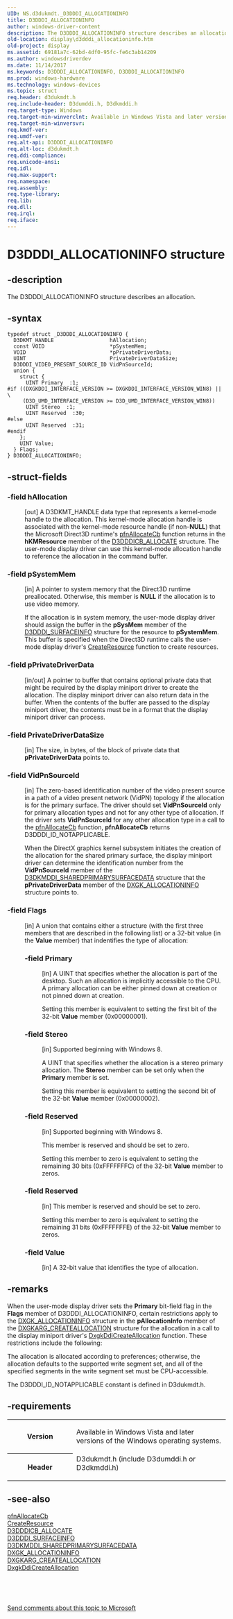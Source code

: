 ```yaml
---
UID: NS.d3dukmdt._D3DDDI_ALLOCATIONINFO
title: D3DDDI_ALLOCATIONINFO
author: windows-driver-content
description: The D3DDDI_ALLOCATIONINFO structure describes an allocation.
old-location: display\d3dddi_allocationinfo.htm
old-project: display
ms.assetid: 69181a7c-62bd-4df0-95fc-fe6c3ab14209
ms.author: windowsdriverdev
ms.date: 11/14/2017
ms.keywords: D3DDDI_ALLOCATIONINFO, D3DDDI_ALLOCATIONINFO
ms.prod: windows-hardware
ms.technology: windows-devices
ms.topic: struct
req.header: d3dukmdt.h
req.include-header: D3dumddi.h, D3dkmddi.h
req.target-type: Windows
req.target-min-winverclnt: Available in Windows Vista and later versions of the Windows operating systems.
req.target-min-winversvr: 
req.kmdf-ver: 
req.umdf-ver: 
req.alt-api: D3DDDI_ALLOCATIONINFO
req.alt-loc: d3dukmdt.h
req.ddi-compliance: 
req.unicode-ansi: 
req.idl: 
req.max-support: 
req.namespace: 
req.assembly: 
req.type-library: 
req.lib: 
req.dll: 
req.irql: 
req.iface: 
---
```


# D3DDDI_ALLOCATIONINFO structure



## -description
<p>The D3DDDI_ALLOCATIONINFO structure describes an allocation.</p>


## -syntax

````
typedef struct _D3DDDI_ALLOCATIONINFO {
  D3DKMT_HANDLE                  hAllocation;
  const VOID                     *pSystemMem;
  VOID                           *pPrivateDriverData;
  UINT                           PrivateDriverDataSize;
  D3DDDI_VIDEO_PRESENT_SOURCE_ID VidPnSourceId;
  union {
    struct {
      UINT Primary  :1;
#if ((DXGKDDI_INTERFACE_VERSION >= DXGKDDI_INTERFACE_VERSION_WIN8) || \
     (D3D_UMD_INTERFACE_VERSION >= D3D_UMD_INTERFACE_VERSION_WIN8))
      UINT Stereo  :1;
      UINT Reserved  :30;
#else 
      UINT Reserved  :31;
#endif 
    };
    UINT Value;
  } Flags;
} D3DDDI_ALLOCATIONINFO;
````


## -struct-fields
<dl>

### -field <b>hAllocation</b>

<dd>
<p>[out] A D3DKMT_HANDLE data type that represents a kernel-mode handle to the allocation. This kernel-mode allocation handle is associated with the kernel-mode resource handle (if non-<b>NULL</b>) that the Microsoft Direct3D runtime's <a href="..\d3dumddi\nc-d3dumddi-pfnd3dddi-allocatecb.md">pfnAllocateCb</a> function returns in the <b>hKMResource</b> member of the <a href="https://msdn.microsoft.com/library/windows/hardware/ff544137">D3DDDICB_ALLOCATE</a> structure. The user-mode display driver can use this kernel-mode allocation handle to reference the allocation in the command buffer.</p>
</dd>

### -field <b>pSystemMem</b>

<dd>
<p>[in] A pointer to system memory that the Direct3D runtime preallocated. Otherwise, this member is <b>NULL</b> if the allocation is to use video memory. </p>
<p>If the allocation is in system memory, the user-mode display driver should assign the buffer in the <b>pSysMem</b> member of the <a href="https://msdn.microsoft.com/library/windows/hardware/ff544651">D3DDDI_SURFACEINFO</a> structure for the resource to <b>pSystemMem</b>. This buffer is specified when the Direct3D runtime calls the user-mode display driver's <a href="..\d3dumddi\nc-d3dumddi-pfnd3dddi-createresource.md">CreateResource</a> function to create resources. </p>
</dd>

### -field <b>pPrivateDriverData</b>

<dd>
<p>[in/out] A pointer to buffer that contains optional private data that might be required by the display miniport driver to create the allocation. The display miniport driver can also return data in the buffer. When the contents of the buffer are passed to the display miniport driver, the contents must be in a format that the display miniport driver can process. </p>
</dd>

### -field <b>PrivateDriverDataSize</b>

<dd>
<p>[in] The size, in bytes, of the block of private data that <b>pPrivateDriverData</b> points to.</p>
</dd>

### -field <b>VidPnSourceId</b>

<dd>
<p>[in] The zero-based identification number of the video present source in a path of a video present network (VidPN) topology if the allocation is for the primary surface. The driver should set <b>VidPnSourceId</b> only for primary allocation types and not for any other type of allocation. If the driver sets <b>VidPnSourceId</b> for any other allocation type in a call to the <a href="..\d3dumddi\nc-d3dumddi-pfnd3dddi-allocatecb.md">pfnAllocateCb</a> function, <b>pfnAllocateCb</b> returns D3DDDI_ID_NOTAPPLICABLE.</p>
<p>When the DirectX graphics kernel subsystem initiates the creation of the allocation for the shared primary surface, the display miniport driver can determine the identification number from the <b>VidPnSourceId</b> member of the <a href="..\d3dkmdt\ns-d3dkmdt--d3dkmdt-sharedprimarysurfacedata.md">D3DKMDDI_SHAREDPRIMARYSURFACEDATA</a> structure that the <b>pPrivateDriverData</b> member of the <a href="https://msdn.microsoft.com/library/windows/hardware/ff560960">DXGK_ALLOCATIONINFO</a> structure points to. </p>
</dd>

### -field <b>Flags</b>

<dd>
<p>[in] A union that contains either a structure (with the first three members that are described in the following list) or a 32-bit value (in the <b>Value</b> member) that indentifies the type of allocation:</p>
<dl>

### -field <b>Primary</b>

<dd>
<p>[in] A UINT that specifies whether the allocation is part of the desktop. Such an allocation is implicitly accessible to the CPU. A primary allocation can be either pinned down at creation or not pinned down at creation. </p>
<p>Setting this member is equivalent to setting the first bit of the 32-bit <b>Value</b> member (0x00000001).</p>
</dd>

### -field <b>Stereo</b>

<dd>
<p>[in] Supported beginning with Windows 8.</p>
<p>A UINT that specifies whether the allocation is a stereo primary allocation. The <b>Stereo</b> member can be set only when the <b>Primary</b> member is set.</p>
<p>Setting this member is equivalent to setting the second bit of the 32-bit <b>Value</b> member (0x00000002).</p>
</dd>

### -field <b>Reserved</b>

<dd>
<p>[in] Supported beginning with Windows 8.</p>
<p>This member is reserved and should be set to zero.</p>
<p>Setting this member to zero is equivalent to setting the remaining 30 bits (0xFFFFFFFC) of the 32-bit <b>Value</b> member to zeros.
</p>
</dd>

### -field <b>Reserved</b>

<dd>
<p>[in] This member is reserved and should be set to zero.</p>
<p>Setting this member to zero is equivalent to setting the remaining 31 bits (0xFFFFFFFE) of the 32-bit <b>Value</b> member to zeros.
</p>
</dd>

### -field <b>Value</b>

<dd>
<p>[in] A 32-bit value that identifies the type of allocation. </p>
</dd>
</dl>
</dd>
</dl>

## -remarks
<p>When the user-mode display driver sets the <b>Primary</b> bit-field flag in the <b>Flags</b> member of D3DDDI_ALLOCATIONINFO, certain restrictions apply to the <a href="https://msdn.microsoft.com/library/windows/hardware/ff560960">DXGK_ALLOCATIONINFO</a> structure in the <b>pAllocationInfo</b> member of the <a href="https://msdn.microsoft.com/library/windows/hardware/ff557559">DXGKARG_CREATEALLOCATION</a> structure for the allocation in a call to the display miniport driver's <a href="display.dxgkddicreateallocation">DxgkDdiCreateAllocation</a> function. These restrictions include the following: </p>

<p>The allocation is allocated according to preferences; otherwise, the allocation defaults to the supported write segment set, and all of the specified segments in the write segment set must be CPU-accessible.</p>

<p>The D3DDDI_ID_NOTAPPLICABLE constant is defined in D3dukmdt.h.</p>

## -requirements
<table>
<tr>
<th width="30%">
<p>Version</p>
</th>
<td width="70%">
<p>Available in Windows Vista and later versions of the Windows operating systems.</p>
</td>
</tr>
<tr>
<th width="30%">
<p>Header</p>
</th>
<td width="70%">
<dl>
<dt>D3dukmdt.h (include D3dumddi.h or D3dkmddi.h)</dt>
</dl>
</td>
</tr>
</table>

## -see-also
<dl>
<dt>
<a href="..\d3dumddi\nc-d3dumddi-pfnd3dddi-allocatecb.md">pfnAllocateCb</a>
</dt>
<dt>
<a href="..\d3dumddi\nc-d3dumddi-pfnd3dddi-createresource.md">CreateResource</a>
</dt>
<dt>
<a href="https://msdn.microsoft.com/library/windows/hardware/ff544137">D3DDDICB_ALLOCATE</a>
</dt>
<dt>
<a href="https://msdn.microsoft.com/library/windows/hardware/ff544651">D3DDDI_SURFACEINFO</a>
</dt>
<dt>
<a href="..\d3dkmdt\ns-d3dkmdt--d3dkmdt-sharedprimarysurfacedata.md">D3DKMDDI_SHAREDPRIMARYSURFACEDATA</a>
</dt>
<dt>
<a href="https://msdn.microsoft.com/library/windows/hardware/ff560960">DXGK_ALLOCATIONINFO</a>
</dt>
<dt>
<a href="https://msdn.microsoft.com/library/windows/hardware/ff557559">DXGKARG_CREATEALLOCATION</a>
</dt>
<dt>
<a href="display.dxgkddicreateallocation">DxgkDdiCreateAllocation</a>
</dt>
</dl>
<p> </p>
<p> </p>
<p><a href="mailto:wsddocfb@microsoft.com?subject=Documentation%20feedback [display\display]:%20D3DDDI_ALLOCATIONINFO structure%20 RELEASE:%20(11/14/2017)&amp;body=%0A%0APRIVACY STATEMENT%0A%0AWe use your feedback to improve the documentation. We don't use your email address for any other purpose, and we'll remove your email address from our system after the issue that you're reporting is fixed. While we're working to fix this issue, we might send you an email message to ask for more info. Later, we might also send you an email message to let you know that we've addressed your feedback.%0A%0AFor more info about Microsoft's privacy policy, see http://privacy.microsoft.com/en-us/default.aspx." title="Send comments about this topic to Microsoft">Send comments about this topic to Microsoft</a></p>
